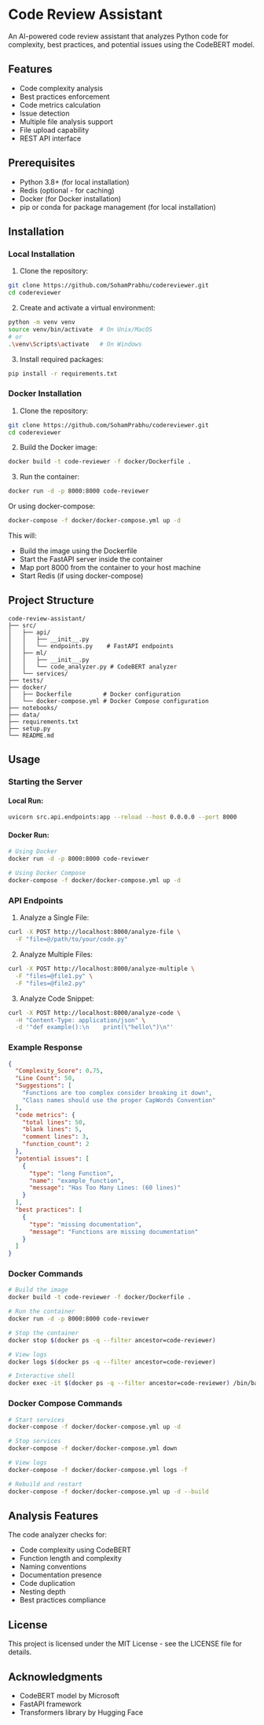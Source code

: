 # Code Review Assistant

An AI-powered code review assistant that analyzes Python code for complexity, best practices, and potential issues using the CodeBERT model.

## Features

- Code complexity analysis
- Best practices enforcement
- Code metrics calculation
- Issue detection
- Multiple file analysis support
- File upload capability
- REST API interface

## Prerequisites

- Python 3.8+ (for local installation)
- Redis (optional - for caching)
- Docker (for Docker installation)
- pip or conda for package management (for local installation)

## Installation

### Local Installation

1. Clone the repository:
```bash
git clone https://github.com/SohamPrabhu/codereviewer.git
cd codereviewer
```

2. Create and activate a virtual environment:
```bash
python -m venv venv
source venv/bin/activate  # On Unix/MacOS
# or
.\venv\Scripts\activate   # On Windows
```

3. Install required packages:
```bash
pip install -r requirements.txt
```

### Docker Installation

1. Clone the repository:
```bash
git clone https://github.com/SohamPrabhu/codereviewer.git
cd codereviewer
```

2. Build the Docker image:
```bash
docker build -t code-reviewer -f docker/Dockerfile .
```

3. Run the container:
```bash
docker run -d -p 8000:8000 code-reviewer
```

Or using docker-compose:
```bash
docker-compose -f docker/docker-compose.yml up -d
```

This will:
- Build the image using the Dockerfile
- Start the FastAPI server inside the container
- Map port 8000 from the container to your host machine
- Start Redis (if using docker-compose)

## Project Structure

```
code-review-assistant/
├── src/
│   ├── api/
│   │   ├── __init__.py
│   │   └── endpoints.py    # FastAPI endpoints
│   ├── ml/
│   │   ├── __init__.py
│   │   └── code_analyzer.py # CodeBERT analyzer
│   └── services/
├── tests/
├── docker/
│   ├── Dockerfile         # Docker configuration
│   └── docker-compose.yml # Docker Compose configuration
├── notebooks/
├── data/
├── requirements.txt
├── setup.py
└── README.md
```

## Usage

### Starting the Server

#### Local Run:
```bash
uvicorn src.api.endpoints:app --reload --host 0.0.0.0 --port 8000
```

#### Docker Run:
```bash
# Using Docker
docker run -d -p 8000:8000 code-reviewer

# Using Docker Compose
docker-compose -f docker/docker-compose.yml up -d
```

### API Endpoints

1. Analyze a Single File:
```bash
curl -X POST http://localhost:8000/analyze-file \
  -F "file=@/path/to/your/code.py"
```

2. Analyze Multiple Files:
```bash
curl -X POST http://localhost:8000/analyze-multiple \
  -F "files=@file1.py" \
  -F "files=@file2.py"
```

3. Analyze Code Snippet:
```bash
curl -X POST http://localhost:8000/analyze-code \
  -H "Content-Type: application/json" \
  -d '"def example():\n    print(\"hello\")\n"'
```

### Example Response

```json
{
  "Complexity_Score": 0.75,
  "Line Count": 50,
  "Suggestions": [
    "Functions are too complex consider breaking it down",
    "Class names should use the proper CapWords Convention"
  ],
  "code metrics": {
    "total lines": 50,
    "blank lines": 5,
    "comment lines": 3,
    "function_count": 2
  },
  "potential issues": [
    {
      "type": "long Function",
      "name": "example_function",
      "message": "Has Too Many Lines: (60 lines)"
    }
  ],
  "best practices": [
    {
      "type": "missing documentation",
      "message": "Functions are missing documentation"
    }
  ]
}
```

### Docker Commands

```bash
# Build the image
docker build -t code-reviewer -f docker/Dockerfile .

# Run the container
docker run -d -p 8000:8000 code-reviewer

# Stop the container
docker stop $(docker ps -q --filter ancestor=code-reviewer)

# View logs
docker logs $(docker ps -q --filter ancestor=code-reviewer)

# Interactive shell
docker exec -it $(docker ps -q --filter ancestor=code-reviewer) /bin/bash
```

### Docker Compose Commands

```bash
# Start services
docker-compose -f docker/docker-compose.yml up -d

# Stop services
docker-compose -f docker/docker-compose.yml down

# View logs
docker-compose -f docker/docker-compose.yml logs -f

# Rebuild and restart
docker-compose -f docker/docker-compose.yml up -d --build
```

## Analysis Features

The code analyzer checks for:
- Code complexity using CodeBERT
- Function length and complexity
- Naming conventions
- Documentation presence
- Code duplication
- Nesting depth
- Best practices compliance


## License

This project is licensed under the MIT License - see the LICENSE file for details.

## Acknowledgments

- CodeBERT model by Microsoft
- FastAPI framework
- Transformers library by Hugging Face

